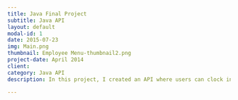 ```yaml
---
title: Java Final Project
subtitle: Java API
layout: default
modal-id: 1
date: 2015-07-23
img: Main.png
thumbnail: Employee Menu-thumbnail2.png
project-date: April 2014
client:
category: Java API
description: In this project, I created an API where users can clock in/out and administrators can add/delete an employee from the system. I created a GUI with buttons and text fields in order for it to be as user friendly as possible!

---
```

